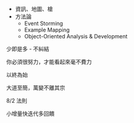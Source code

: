 * 資訊、地圖、槍
* 方法論
	* Event Storming
	* Example Mapping
	* Object-Oriented Analysis & Development

少即是多 - 不糾結

你必須很努力，才能看起來毫不費力

以終為始

大道至簡，萬變不離其宗

8/2 法則

小增量快迭代多回饋
